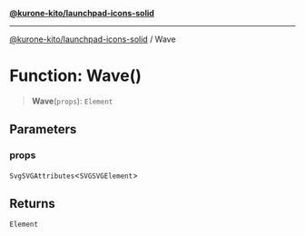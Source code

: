 [**@kurone-kito/launchpad-icons-solid**](../README.md)

***

[@kurone-kito/launchpad-icons-solid](../globals.md) / Wave

# Function: Wave()

> **Wave**(`props`): `Element`

## Parameters

### props

`SvgSVGAttributes`\<`SVGSVGElement`\>

## Returns

`Element`
